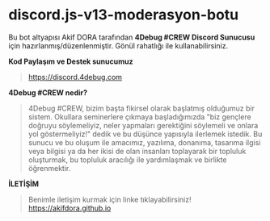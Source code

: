 # discord.js-v13-moderasyon-botu
Bu bot altyapısı Akif DORA tarafından **4Debug #CREW Discord Sunucusu** için hazırlanmış/düzenlenmiştir. Gönül rahatlığı ile kullanabilirsiniz.

**Kod Paylaşım ve Destek sunucumuz**
> https://discord.4debug.com

**4Debug #CREW nedir?**
> 4Debug #CREW, bizim başta fikirsel olarak başlatmış olduğumuz bir sistem. Okullara seminerlere çıkmaya başladığımızda "biz gençlere doğruyu söylemeliyiz, neler yapmaları gerektiğini söylemeli ve onlara yol göstermeliyiz!" dedik ve bu düşünce yapısıyla ilerlemek istedik. Bu sunucu ve bu oluşum ile amacımız, yazılıma, donanıma, tasarıma ilgisi veya bilgisi ya da her ikisi de olan insanları toplayarak bir topluluk oluşturmak, bu topluluk aracılığı ile yardımlaşmak ve birlikte öğrenmektir.

**İLETİŞİM**
> Benimle iletişim kurmak için linke tıklayabilirsiniz!<br>
> https://akifdora.github.io
